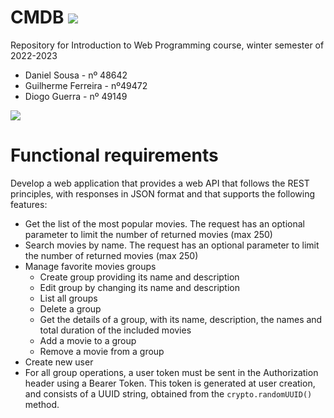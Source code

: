 # CMDB <img src ="https://skillicons.dev/icons?i=js,nodejs,express&perline=8" />

Repository for Introduction to Web Programming course, winter semester of 2022-2023

* Daniel Sousa - nº 48642
* Guilherme Ferreira - nº49472
* Diogo Guerra - nº 49149

<img src ="https://static.wpsocket.com/plugin/movie-database/banner-772x250.png" />

# <strong> Functional requirements </strong>

Develop a web application that provides a web API that follows the REST principles, with responses in JSON format and that supports the following features:

* Get the list of the most popular movies. The request has an optional parameter to limit the number of returned movies (max 250)
* Search movies by name. The request has an optional parameter to limit the number of returned movies (max 250)
* Manage favorite movies groups
    * Create group providing its name and description
    * Edit group by changing its name and description
    * List all groups
    * Delete a group
    * Get the details of a group, with its name, description, the names and total duration of the included movies
    * Add a movie to a group
    * Remove a movie from a group
* Create new user
* For all group operations, a user token must be sent in the Authorization header using a Bearer Token. This token is generated at user creation, and consists of a UUID string, obtained from the ```crypto.randomUUID()``` method.